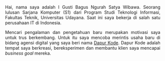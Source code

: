 <p style="text-align: justify;">Hai, nama saya adalah I Gusti Bagus Ngurah Satya Wibawa. Seorang lulusan Sarjana Komputer (S1) dari Program Studi Teknologi Informasi, Fakultas Teknik, Universitas Udayana. Saat ini saya bekerja di salah satu perusahaan IT di Indonesia.</p>
<p style="text-align: justify;">Mencari pengalaman dan pengetahuan baru merupakan motivasi saya untuk trus berkembang. Untuk itu saya mencoba merintis usaha baru di bidang agensi digital yang saya beri nama <a href="https://github.com/dapurkode-com">Dapur Kode</a>. Dapur Kode adalah tempat saya berkreasi, bereksperimen dan membantu klien saya mencapai <i>business goal</i> mereka.</p>
